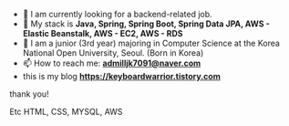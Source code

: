 - 🔭 I am currently looking for a backend-related job.
- 🌱 My stack is **Java, Spring, Spring Boot, Spring Data JPA, AWS - Elastic Beanstalk, AWS - EC2, AWS - RDS**
- 📖 I am a junior (3rd year) majoring in Computer Science at the Korea National Open University, Seoul. (Born in Korea)
- 📫 How to reach me: **admilljk7091@naver.com**
- this is my blog **https://keyboardwarrior.tistory.com**

thank you!

Etc
HTML, CSS, MYSQL, AWS
